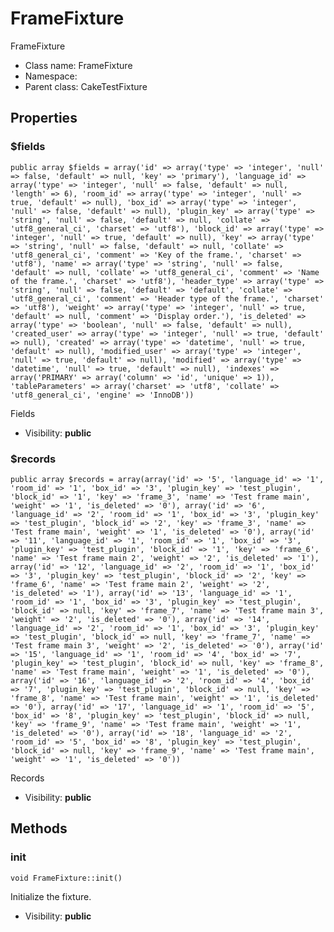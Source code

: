 FrameFixture
===============

FrameFixture




* Class name: FrameFixture
* Namespace: 
* Parent class: CakeTestFixture





Properties
----------


### $fields

    public array $fields = array('id' => array('type' => 'integer', 'null' => false, 'default' => null, 'key' => 'primary'), 'language_id' => array('type' => 'integer', 'null' => false, 'default' => null, 'length' => 6), 'room_id' => array('type' => 'integer', 'null' => true, 'default' => null), 'box_id' => array('type' => 'integer', 'null' => false, 'default' => null), 'plugin_key' => array('type' => 'string', 'null' => false, 'default' => null, 'collate' => 'utf8_general_ci', 'charset' => 'utf8'), 'block_id' => array('type' => 'integer', 'null' => true, 'default' => null), 'key' => array('type' => 'string', 'null' => false, 'default' => null, 'collate' => 'utf8_general_ci', 'comment' => 'Key of the frame.', 'charset' => 'utf8'), 'name' => array('type' => 'string', 'null' => false, 'default' => null, 'collate' => 'utf8_general_ci', 'comment' => 'Name of the frame.', 'charset' => 'utf8'), 'header_type' => array('type' => 'string', 'null' => false, 'default' => 'default', 'collate' => 'utf8_general_ci', 'comment' => 'Header type of the frame.', 'charset' => 'utf8'), 'weight' => array('type' => 'integer', 'null' => true, 'default' => null, 'comment' => 'Display order.'), 'is_deleted' => array('type' => 'boolean', 'null' => false, 'default' => null), 'created_user' => array('type' => 'integer', 'null' => true, 'default' => null), 'created' => array('type' => 'datetime', 'null' => true, 'default' => null), 'modified_user' => array('type' => 'integer', 'null' => true, 'default' => null), 'modified' => array('type' => 'datetime', 'null' => true, 'default' => null), 'indexes' => array('PRIMARY' => array('column' => 'id', 'unique' => 1)), 'tableParameters' => array('charset' => 'utf8', 'collate' => 'utf8_general_ci', 'engine' => 'InnoDB'))

Fields



* Visibility: **public**


### $records

    public array $records = array(array('id' => '5', 'language_id' => '1', 'room_id' => '1', 'box_id' => '3', 'plugin_key' => 'test_plugin', 'block_id' => '1', 'key' => 'frame_3', 'name' => 'Test frame main', 'weight' => '1', 'is_deleted' => '0'), array('id' => '6', 'language_id' => '2', 'room_id' => '1', 'box_id' => '3', 'plugin_key' => 'test_plugin', 'block_id' => '2', 'key' => 'frame_3', 'name' => 'Test frame main', 'weight' => '1', 'is_deleted' => '0'), array('id' => '11', 'language_id' => '1', 'room_id' => '1', 'box_id' => '3', 'plugin_key' => 'test_plugin', 'block_id' => '1', 'key' => 'frame_6', 'name' => 'Test frame main 2', 'weight' => '2', 'is_deleted' => '1'), array('id' => '12', 'language_id' => '2', 'room_id' => '1', 'box_id' => '3', 'plugin_key' => 'test_plugin', 'block_id' => '2', 'key' => 'frame_6', 'name' => 'Test frame main 2', 'weight' => '2', 'is_deleted' => '1'), array('id' => '13', 'language_id' => '1', 'room_id' => '1', 'box_id' => '3', 'plugin_key' => 'test_plugin', 'block_id' => null, 'key' => 'frame_7', 'name' => 'Test frame main 3', 'weight' => '2', 'is_deleted' => '0'), array('id' => '14', 'language_id' => '2', 'room_id' => '1', 'box_id' => '3', 'plugin_key' => 'test_plugin', 'block_id' => null, 'key' => 'frame_7', 'name' => 'Test frame main 3', 'weight' => '2', 'is_deleted' => '0'), array('id' => '15', 'language_id' => '1', 'room_id' => '4', 'box_id' => '7', 'plugin_key' => 'test_plugin', 'block_id' => null, 'key' => 'frame_8', 'name' => 'Test frame main', 'weight' => '1', 'is_deleted' => '0'), array('id' => '16', 'language_id' => '2', 'room_id' => '4', 'box_id' => '7', 'plugin_key' => 'test_plugin', 'block_id' => null, 'key' => 'frame_8', 'name' => 'Test frame main', 'weight' => '1', 'is_deleted' => '0'), array('id' => '17', 'language_id' => '1', 'room_id' => '5', 'box_id' => '8', 'plugin_key' => 'test_plugin', 'block_id' => null, 'key' => 'frame_9', 'name' => 'Test frame main', 'weight' => '1', 'is_deleted' => '0'), array('id' => '18', 'language_id' => '2', 'room_id' => '5', 'box_id' => '8', 'plugin_key' => 'test_plugin', 'block_id' => null, 'key' => 'frame_9', 'name' => 'Test frame main', 'weight' => '1', 'is_deleted' => '0'))

Records



* Visibility: **public**


Methods
-------


### init

    void FrameFixture::init()

Initialize the fixture.



* Visibility: **public**



